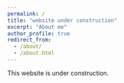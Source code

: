 ```yaml
---
permalink: /
title: "website under construction"
excerpt: "About me"
author_profile: true
redirect_from: 
  - /about/
  - /about.html
---
```


This website is under construction.
